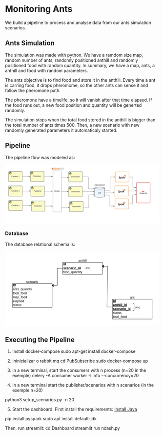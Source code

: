 # Monitoring Ants

We build a pipeline to process and analyse data from our ants simulation scenarios.

## Ants Simulation

The simulation was made with python. We have a ramdom size map, random number of ants, randomly positioned anthill and randomly positioned food with random quantity. In summary, we have a map, ants, a anthill and food with random parameters. 

The ants objective is to find food and store it in the anthill. Every time a ant is carring food, it drops pheromome, so the other ants can sense it and follow the pheromone path.

The pheromone have a timelife, so it will vanish after that time elapsed. If the food runs out, a new food position and quantity will be generted randomly. 

The simulation stops when the total food stored in the anthill is bigger than the total number of ants times 500. Then, a new scenario with new randomly generated parameters it automaticaly started. 

## Pipeline

The pipeline flow was modeled as:

![](Models/PipelineModel.png)


### Database

The database relational schema is:

![](Models/relacional.png)

## Executing the Pipeline

1. Install docker-compose 
sudo apt-get install docker-compose
   
2. Ininicializar o rabbit mq
cd PubSubscribe
sudo docker-compose up

3. In a new terminal, start the consumers with n process (n=20 in the exemple)
celery -A consumer worker -l info --concurrency=20

4. In a new terminal start the publisher/scenarios
with n scenarios (in the exemple n=20)

python3 setup_scenarios.py -n 20

5. Start the dashboard. First install the requirements:
[Install Java](https://www.digitalocean.com/community/tutorials/how-to-install-java-with-apt-on-ubuntu-20-04-pt)

pip install pyspark
sudo apt install default-jdk 

Then, run streamlit:
cd Dashboard
streamlit run ndash.py
